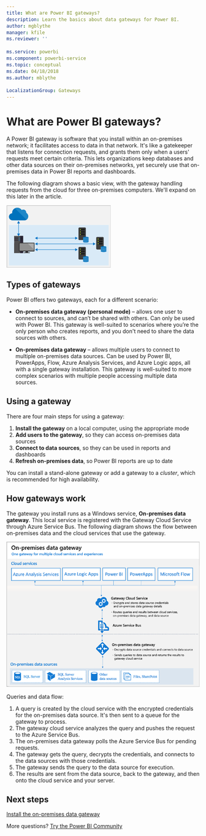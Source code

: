 ```yaml
---
title: What are Power BI gateways?
description: Learn the basics about data gateways for Power BI.
author: mgblythe
manager: kfile
ms.reviewer: ''

ms.service: powerbi
ms.component: powerbi-service
ms.topic: conceptual
ms.date: 04/18/2018
ms.author: mblythe

LocalizationGroup: Gateways
---
```


# What are Power BI gateways?

A Power BI gateway is software that you install within an on-premises network; it facilitates access to data in that network. It's like a gatekeeper that listens for connection requests, and grants them only when a users' requests meet certain criteria. This lets organizations keep databases and other data sources on their on-premises networks, yet securely use that on-premises data in Power BI reports and dashboards.

The following diagram shows a basic view, with the gateway handling requests from the cloud for three on-premises computers. We'll expand on this later in the article.

![Gateway overview](media/service-gateway-getting-started/gateway-overview.png)

## Types of gateways

Power BI offers two gateways, each for a different scenario:

* **On-premises data gateway (personal mode)** – allows one user to connect to sources, and can’t be shared with others. Can only be used with Power BI. This gateway is well-suited to scenarios where you’re the only person who creates reports, and you don't need to share the data sources with others.

* **On-premises data gateway** – allows multiple users to connect to multiple on-premises data sources. Can be used by Power BI, PowerApps, Flow, Azure Analysis Services, and Azure Logic apps, all with a single gateway installation. This gateway is well-suited to more complex scenarios with multiple people accessing multiple data sources. 

## Using a gateway

There are four main steps for using a gateway:

1. **Install the gateway** on a local computer, using the appropriate mode
2. **Add users to the gateway**, so they can access on-premises data sources
3. **Connect to data sources**, so they can be used in reports and dashboards
4. **Refresh on-premises data**, so Power BI reports are up to date

You can install a stand-alone gateway or add a gateway to a *cluster*, which is recommended for high availability.

## How gateways work

The gateway you install runs as a Windows service, **On-premises data gateway**. This local service is registered with the Gateway Cloud Service through Azure Service Bus. The following diagram shows the flow between on-premises data and the cloud services that use the gateway.

![Diagram with gateway data flow](media/service-gateway-getting-started/gateway-how-it-works.png)

Queries and data flow:

1. A query is created by the cloud service with the encrypted credentials for the on-premises data source. It's then sent to a queue for the gateway to process.
2. The gateway cloud service analyzes the query and pushes the request to the Azure Service Bus.
3. The on-premises data gateway polls the Azure Service Bus for pending requests.
4. The gateway gets the query, decrypts the credentials, and connects to the data sources with those credentials.
5. The gateway sends the query to the data source for execution.
6. The results are sent from the data source, back to the gateway, and then onto the cloud service and your server.

## Next steps
[Install the on-premises data gateway](service-gateway-install.md)

More questions? [Try the Power BI Community](http://community.powerbi.com/)

